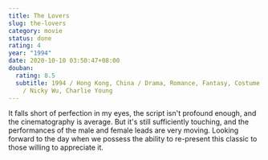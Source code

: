 ```yaml
---
title: The Lovers
slug: the-lovers
category: movie
status: done
rating: 4
year: "1994"
date: 2020-10-10 03:50:47+08:00
douban:
  rating: 8.5
  subtitle: 1994 / Hong Kong, China / Drama, Romance, Fantasy, Costume / Tsui Hark
    / Nicky Wu, Charlie Young
---
```


It falls short of perfection in my eyes, the script isn't profound enough, and the cinematography is average. But it's still sufficiently touching, and the performances of the male and female leads are very moving. Looking forward to the day when we possess the ability to re-present this classic to those willing to appreciate it.
